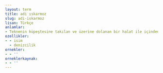 ```yaml
---
layout: term
title: adi ıskarmoz
slug: adi-iskarmoz
lisan: Türkçe
anlamlar:
- Teknenin küpeştesine takılan ve üzerine dolanan bir halat ile içinden sadece bir kürek geçebilen, birbirine yakın, iki ahşap çubuk
ozellikler:
- - isim
  - denizcilik
ornekler:
- - ''
orneklerkaynak:
- - ''
---
```

